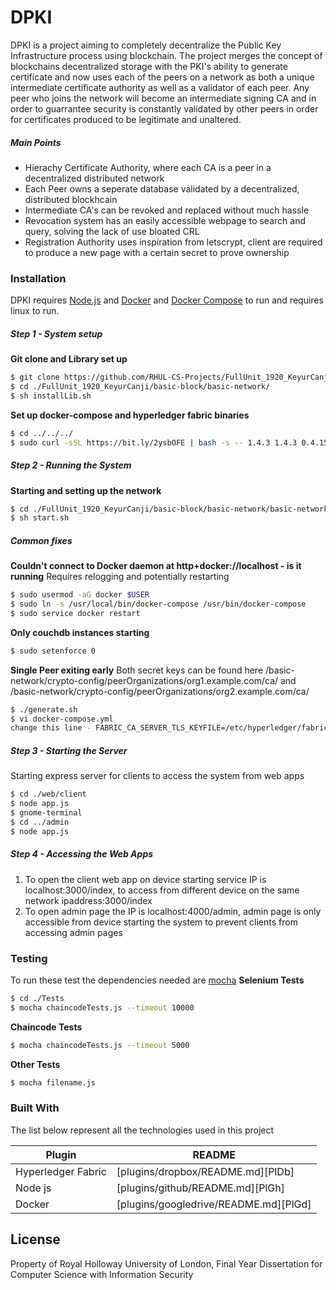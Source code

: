 # DPKI
DPKI is a project aiming to completely decentralize the Public Key Infrastructure process using blockchain. The project merges the concept of blockchains decentralized storage with the PKI's ability to generate certificate and now uses each of the peers on a network as both a unique intermediate certificate authority as well as a validator of each peer. Any peer who joins the network will become an intermediate signing CA and in order to guarrantee security is constantly validated by other peers in order for certificates produced to be legitimate and unaltered.

##### Main Points
  - Hierachy Certificate Authority, where each CA is a peer in a decentralized distributed network 
  - Each Peer owns a seperate database validated by a decentralized, distributed blockhcain
  - Intermediate CA's can be revoked and replaced without much hassle
  - Revocation system has an easily accessible webpage to search and query, solving the lack of use bloated CRL
  - Registration Authority uses inspiration from letscrypt, client are required to produce a new page with a certain secret to prove ownership

### Installation

DPKI requires [Node.js](https://nodejs.org/) and [Docker](https://www.docker.com/get-started) and [Docker Compose](https://docs.docker.com/compose/install/) to run and requires linux to run.

##### Step 1 - System setup
**Git clone and Library set up**
```sh
$ git clone https://github.com/RHUL-CS-Projects/FullUnit_1920_KeyurCanji.git
$ cd ./FullUnit_1920_KeyurCanji/basic-block/basic-network/
$ sh installLib.sh
```
**Set up docker-compose and hyperledger fabric binaries**
```sh
$ cd ../../../
$ sudo curl -sSL https://bit.ly/2ysbOFE | bash -s -- 1.4.3 1.4.3 0.4.15
```
##### Step 2 - Running the System
**Starting and setting up the network**
```sh
$ cd ./FullUnit_1920_KeyurCanji/basic-block/basic-network/basic-network
$ sh start.sh
```

##### Common fixes 
**Couldn't connect to Docker daemon at http+docker://localhost - is it running**
Requires relogging and potentially restarting
```sh
$ sudo usermod -aG docker $USER
$ sudo ln -s /usr/local/bin/docker-compose /usr/bin/docker-compose
$ sudo service docker restart
```
**Only couchdb instances starting**
```sh
$ sudo setenforce 0 
```
**Single Peer exiting early**
Both secret keys can be found here /basic-network/crypto-config/peerOrganizations/org1.example.com/ca/ and /basic-network/crypto-config/peerOrganizations/org2.example.com/ca/
```sh
$ ./generate.sh
$ vi docker-compose.yml
change this line - FABRIC_CA_SERVER_TLS_KEYFILE=/etc/hyperledger/fabric-ca-server-config/{secret}
```

##### Step 3 - Starting the Server
Starting express server for clients to access the system from web apps
```sh
$ cd ./web/client
$ node app.js
$ gnome-terminal
$ cd ../admin
$ node app.js
```
##### Step 4 - Accessing the Web Apps
1. To open the client web app on device starting service IP is localhost:3000/index, to access from different device on the same
network ipaddress:3000/index
2. To open admin page the IP is localhost:4000/admin, admin page is only accessible from device starting the system to prevent clients from accessing admin pages

### Testing
To run these test the dependencies needed are [mocha](https://mochajs.org/)
**Selenium Tests**

```sh
$ cd ./Tests
$ mocha chaincodeTests.js --timeout 10000
```
**Chaincode Tests**

```sh
$ mocha chaincodeTests.js --timeout 5000
```
**Other Tests**

```sh
$ mocha filename.js
```


### Built With
The list below represent all the technologies used in this project

| Plugin | README |
| ------ | ------ |
| Hyperledger Fabric | [plugins/dropbox/README.md][PlDb] |
| Node js | [plugins/github/README.md][PlGh] |
| Docker | [plugins/googledrive/README.md][PlGd] |

License
----
Property of Royal Holloway University of London, Final Year Dissertation for Computer Science with Information Security